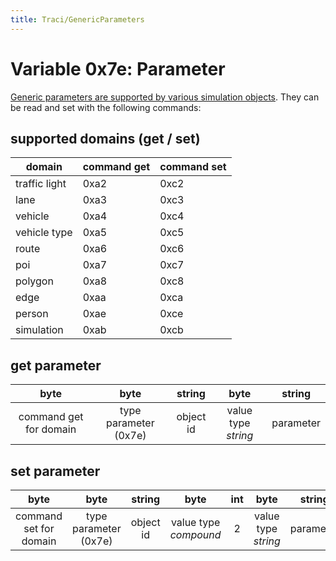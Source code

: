```yaml
---
title: Traci/GenericParameters
---
```


# Variable 0x7e: Parameter

[Generic parameters are supported by various simulation
objects](../Simulation/GenericParameters.md). They can be read and
set with the following commands:

## supported domains (get / set)

| domain        | command get | command set |
| ------------- | ----------- | ----------- |
| traffic light | 0xa2        | 0xc2        |
| lane          | 0xa3        | 0xc3        |
| vehicle       | 0xa4        | 0xc4        |
| vehicle type  | 0xa5        | 0xc5        |
| route         | 0xa6        | 0xc6        |
| poi           | 0xa7        | 0xc7        |
| polygon       | 0xa8        | 0xc8        |
| edge          | 0xaa        | 0xca        |
| person        | 0xae        | 0xce        |
| simulation    | 0xab        | 0xcb        |

## get parameter

|          byte          |         byte          |  string   |        byte         |  string   |
| :--------------------: | :-------------------: | :-------: | :-----------------: | :-------: |
| command get for domain | type parameter (0x7e) | object id | value type *string* | parameter |

## set parameter

|          byte    |         byte    |  string   |         byte   | int |        byte         |  string   |        byte         | string |
| :--------------: | :-------------: | :-------: | :------------: | :-: | :-----------------: | :-------: | :-----------------: | :----: |
| command set for domain | type parameter (0x7e) | object id | value type *compound* |  2  | value type *string* | parameter | value type *string* | value  |
